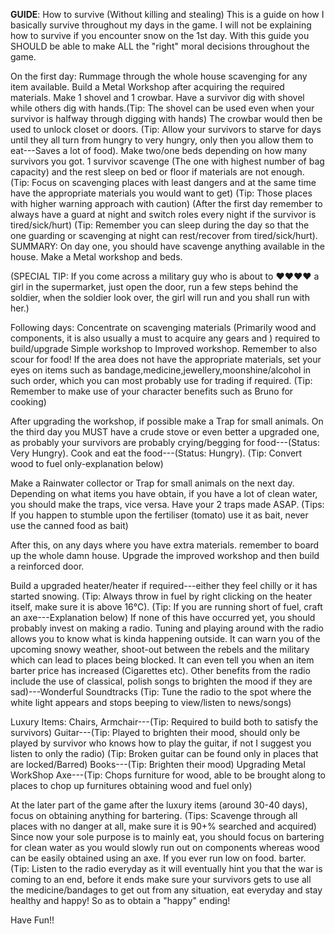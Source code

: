 **GUIDE**: How to survive (Without killing and stealing)
This is a guide on how I basically survive throughout my days in the game. I will not be explaining how to survive if you encounter snow on the 1st day. With this guide you SHOULD be able to make ALL the "right" moral decisions throughout the game.

On the first day: Rummage through the whole house scavenging for any item available. Build a Metal Workshop after acquiring the required materials. Make 1 shovel and 1 crowbar. Have a survivor dig with shovel while others dig with hands.(Tip: The shovel can be used even when your survivor is halfway through digging with hands) The crowbar would then be used to unlock closet or doors. (Tip: Allow your survivors to starve for days until they all turn from hungry to very hungry, only then you allow them to eat---Saves a lot of food). Make two/one beds depending on how many survivors you got. 1 survivor scavenge (The one with highest number of bag capacity) and the rest sleep on bed or floor if materials are not enough. 
(Tip: Focus on scavenging places with least dangers and at the same time have the appropriate materials you would want to get) 
(Tip: Those places with higher warning approach with caution)
(After the first day remember to always have a guard at night and switch roles every night if the survivor is tired/sick/hurt)
(Tip: Remember you can sleep during the day so that the one guarding or scavenging at night can rest/recover from tired/sick/hurt).
SUMMARY: On day one, you should have scavenge anything available in the house. Make a Metal workshop and beds. 

(SPECIAL TIP: If you come across a military guy who is about to ♥♥♥♥ a girl in the supermarket, just open the door, run a few steps behind the soldier, when the soldier look over, the girl will run and you shall run with her.)

Following days: Concentrate on scavenging materials (Primarily wood and components, it is also usually a must to acquire any gears and <electrical parts- obtain only from scavenging>) required to build/upgrade Simple workshop to Improved workshop. 
Remember to also scour for food!
If the area does not have the appropriate materials, set your eyes on items such as bandage,medicine,jewellery,moonshine/alcohol in such order, which you can most probably use for trading if required. 
(Tip: Remember to make use of your character benefits such as Bruno for cooking)

After upgrading the workshop, if possible make a Trap for small animals. On the third day you MUST have a crude stove or even better a upgraded one, as probably your survivors are probably crying/begging for food---(Status: Very Hungry). Cook and eat the food---(Status: Hungry). 
(Tip: Convert wood to fuel only-explanation below)

Make a Rainwater collector or Trap for small animals on the next day. Depending on what items you have obtain, if you have a lot of clean water, you should make the traps, vice versa. Have your 2 traps made ASAP. 
(Tips: If you happen to stumble upon the fertiliser (tomato) use it as bait, never use the canned food as bait)

After this, on any days where you have extra materials. remember to board up the whole damn house. Upgrade the improved workshop and then build a reinforced door. 

Build a upgraded heater/heater if required---either they feel chilly or it has started snowing. (Tip: Always throw in fuel by right clicking on the heater itself, make sure it is above 16°C). 
(Tip: If you are running short of fuel, craft an axe---Explanation below<Luxury Items>)
If none of this have occurred yet, you should probably invest on making a radio. Tuning and playing around with the radio allows you to know what is kinda happening outside. It can warn you of the upcoming snowy weather, shoot-out between the rebels and the military which can lead to places being blocked. It can even tell you when an item barter price has increased (Cigarettes etc). Other benefits from the radio include the use of classical, polish songs to brighten the mood if they are sad)---Wonderful Soundtracks
(Tip: Tune the radio to the spot where the white light appears and stops beeping to view/listen to news/songs)

Luxury Items: Chairs, Armchair---(Tip: Required to build both to satisfy the survivors)
Guitar---(Tip: Played to brighten their mood, should only be played by survivor 
who knows how to play the guitar, if not I suggest you listen to only
the radio)
(Tip: Broken guitar can be found only in places that are locked/Barred)
Books---(Tip: Brighten their mood)
Upgrading Metal WorkShop
Axe---(Tip: Chops furniture for wood, able to be brought along to places to 
chop up furnitures obtaining wood and fuel only)

At the later part of the game after the luxury items (around 30-40 days), focus on obtaining anything for bartering. 
(Tips: Scavenge through all places with no danger at all, make sure it is 90+% searched and acquired)
Since now your sole purpose is to mainly eat, you should focus on bartering for clean water as you would slowly run out on components whereas wood can be easily obtained using an axe. If you ever run low on food. barter.
(Tip: Listen to the radio everyday as it will eventually hint you that the war is coming to an end, before it ends make sure your survivors gets to use all the medicine/bandages to get out from any situation, eat everyday and stay healthy and happy!
So as to obtain a "happy" ending!

Have Fun!!
